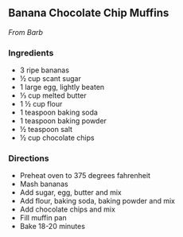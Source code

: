 ## Banana Chocolate Chip Muffins

*From Barb*

### Ingredients

- 3 ripe bananas
- ½ cup scant sugar
- 1 large egg, lightly beaten
- ⅓ cup melted butter
- 1 ½ cup flour
- 1 teaspoon baking soda
- 1 teaspoon baking powder
- ½ teaspoon salt
- ½ cup chocolate chips  

### Directions
- Preheat oven to 375 degrees fahrenheit
- Mash bananas
- Add sugar, egg, butter and mix
- Add flour, baking soda, baking powder and mix
- Add chocolate chips and mix
- Fill muffin pan
- Bake 18-20 minutes
